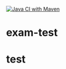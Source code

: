 [![Java CI with Maven](https://github.com/fredrikholtet/exam-test/actions/workflows/ci.yml/badge.svg)](https://github.com/fredrikholtet/exam-test/actions/workflows/ci.yml)
# exam-test 
# test
